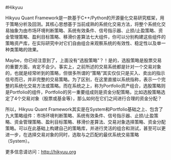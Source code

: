 #Hikyuu

Hikyuu Quant Framework是一款基于C++/Python的开源量化交易研究框架，用于策略分析及回测。其核心思想基于当前成熟的系统化交易方法，将整个系统化交易抽象为由市场环境判断策略、系统有效条件、信号指示器、止损/止盈策略、资金管理策略、盈利目标策略、移滑价差算法七大组件，你可以分别构建这些组件的策略资产库，在实际研究中对它们自由组合来观察系统的有效性、稳定性以及单一种类策略的效果。

Maybe，你已经注意到了，上面没有“选股策略”？！是的，选股策略是股票交易的重要方面，肯定不会少。事实上，之前所述的交易系统都是针对一个交易对象的，也就是经常听到的策略，但很多所谓的“策略”其实仅仅只是买入、卖出的指示信号而已，并非完整的交易策略。为了区别，在这里直接以系统指称，表示一个完整的系统化交易方法或策略。而在系统之上，称为Portfolio资产组合，选股策略则是Portfolio的组件，Portfolio的另一重要组成则是资金分配策略，比如选股策略选定了4个交易对象（股票或基金等），那么如何在它们之间进行合理的资金分配？

所以，Hikyuu Quant Framework其实是在System和Portfolio基础之上、包含了九大策略组件：市场环境判断策略、系统有效条件、信号指示器、止损/止盈策略、资金管理策略、盈利目标策略、移滑价差算法、交易对象选择策略、资金分配策略。可以在此基础上构建自己的策略库，并进行灵活的组合和测试，甚至可以更进一步，在选择交易对象的同时，选取与之匹配的最优系统交易策略（System）。

更多信息请访问：<http://hikyuu.org>

